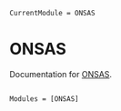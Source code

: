 ```@meta
CurrentModule = ONSAS
```

# ONSAS

Documentation for [ONSAS](https://github.com/ONSAS/ONSAS.jl).

```@index
```

```@autodocs
Modules = [ONSAS]
```

